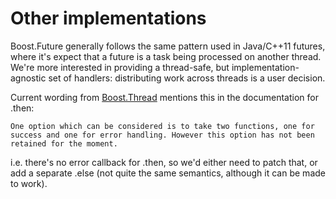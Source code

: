 
# Other implementations

Boost.Future generally follows the same pattern used in Java/C++11 futures, where it's expect that a future is a task being processed on another thread. We're more interested in providing a thread-safe, but implementation-agnostic set of handlers: distributing work across threads is a user decision.

Current wording from [Boost.Thread](http://www.boost.org/doc/libs/1_58_0/doc/html/thread/synchronization.html#thread.synchronization.futures) mentions this in the documentation for .then:

    One option which can be considered is to take two functions, one for success and one for error handling. However this option has not been retained for the moment.

i.e. there's no error callback for .then, so we'd either need to patch that, or add a separate .else (not quite the same semantics, although it can be made to work).

